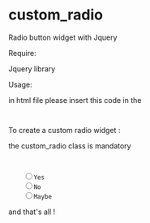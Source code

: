 # custom_radio
Radio button widget with Jquery

Require:

Jquery library


Usage:

in html file please insert this code in the <head>
<pre><code><link rel="stylesheet" href="css/custom_radio.css" />
<script src="js/custom_radio.js"></script></code></pre>

To create a custom radio widget :

the custom_radio class is mandatory
<pre><code>
<div class="custom_radio">
	<input type="radio" name="choice" value="yes" /><label>Yes</label>
	<input type="radio" name="choice" value="no" /><label>No</label>
	<input type="radio" name="choice" value="maybe" /><label>Maybe</label>
</div></code></pre>

and that's all !


